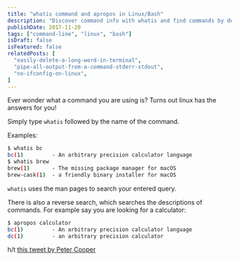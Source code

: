 ```yaml
---
title: "whatis command and apropos in Linux/Bash"
description: "Discover command info with whatis and find commands by description using apropos - helpful Linux utilities."
publishDate: 2017-11-20
tags: ["command-line", "linux", "bash"]
isDraft: false
isFeatured: false
relatedPosts: [
  "easily-delete-a-long-word-in-terminal",
  "pipe-all-output-from-a-command-stderr-stdout",
  "no-ifconfig-on-linux",
]
---
```


Ever wonder what a command you are using is? Turns out linux has the answers for you!

Simply type `whatis` followed by the name of the command.

Examples:

```bash
$ whatis bc
bc(1)         - An arbitrary precision calculator language
$ whatis brew
brew(1)       - The missing package manager for macOS
brew-cask(1)  - a friendly binary installer for macOS
```

`whatis` uses the man pages to search your entered query.

There is also a reverse search, which searches the descriptions of commands. For example say you are looking for a calculator:

```bash
$ apropos calculator
bc(1)         - An arbitrary precision calculator language
dc(1)         - an arbitrary precision calculator
```

h/t [this tweet by Peter Cooper](https://twitter.com/peterc/status/932591484175638528)
